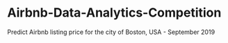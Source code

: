 # Airbnb-Data-Analytics-Competition
Predict Airbnb listing price for the city of Boston, USA - September 2019
